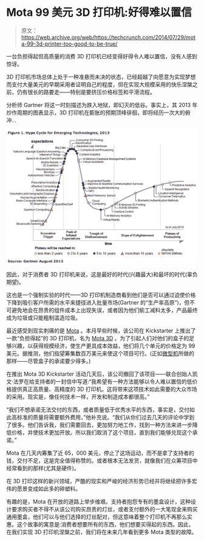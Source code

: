 # Mota 99 美元 3D 打印机:好得难以置信 

> 原文：<https://web.archive.org/web/https://techcrunch.com/2014/07/29/mota-99-3d-printer-too-good-to-be-true/>

一台负担得起但高质量的消费 3D 打印机已经变得好得令人难以置信，没有人感到惊讶。

3D 打印机市场总体上处于一种准悬而未决的状态，已经超越了向愿意为实现梦想而支付大量美元的早期采用者证明自己的程度，但在实现大规模采用的快乐涅槃之前，仍有很长的路要走——特别是要挤压价格标签和平滑流程。

分析师 Gartner 将这一时刻描述为跌入地狱，即幻灭的低谷。事实上，其 2013 年炒作周期的图表显示，3D 打印机在膨胀的预期顶峰徘徊，即将经历一次大的俯冲…

![Gartner hype cycle 2013](img/ae80a403e1a00522127326b1db77f1ca.png)

因此，对于消费者 3D 打印机来说，这是最好的时代(兴趣最大)和最坏的时代(辜负期望)。

这也是一个强制实验的时代——3D 打印机制造商看到他们是否可以通过迫使价格下降到吸引客户所需的水平来捷径进入批量市场(Gartner 的“生产率高原”)，但不可避免地会在昂贵的组件成本上出现失误，或者因为他们偷工减料太多，产品最终成为垃圾或只能粗制滥造垃圾。

最近感受到现实刺痛的是 [Mota](https://web.archive.org/web/20221201202313/http://www.crunchbase.com/organization/mota) 。本月早些时候，该公司在 Kickstarter 上推出了一款“负担得起”的 3D 打印机，名为 [Mota 3D](https://web.archive.org/web/20221201202313/https://beta.techcrunch.com/2014/07/08/mota-3d/) 。为了引起人们对他们的盒子的足够兴趣，以获得规模经济，使生产更具成本效益，他们将几个单元的价格定为 99 美元。据推测，他们指望筹集数百万美元来使这个项目可行。(正如[微型机](https://web.archive.org/web/20221201202313/https://beta.techcrunch.com/2014/04/11/micro-passes-1-million/)所做的那样——尽管盒子的承诺要少得多。)

在推出 Mota 3D Kickstarter 活动几天后，该公司撤回了该项目——联合创始人凯文·法罗在给支持者的一封信中写道:“我希望有一种方法能够以令人难以置信的低价格提供真正高质量、高精度的 3D 打印机。这将带来这项技术如此需要的大众市场的采用。现实是，像任何技术一样，开发和制造成本都很高。”

“我们不想承诺无法交付的东西，或者质量低于优秀水平的东西，事实是，交付如此高标准的质量将需要额外费用，”他补充说。“我们从你们过去几天的评论中学到了很多。他们告诉我，我们需要回去，更加努力地工作，找到一种方法来进一步降低价格，并使技术更加开放。所以我们取消了这个项目，直到我们能够兑现这个承诺。”

Mota 在几天内筹集了近 65，000 美元，停止了这场运动，而不是拿了支持者的钱，交付不足，这是完全值得称赞的。或者根本无法发货，就像我们在众筹项目中经常看到的那样(尤其是硬件)。

在 3D 打印这样的新兴领域，严酷的现实和严峻的经济形势已经并将继续把许多宏伟的愿景变成如此多的碎塑料。

有趣的是，Mota 在开放的道路上举步维艰。支持者抱怨专有的墨盒设计，这种设计要求购买者不得不从该公司购买昂贵的灯丝，或者支付额外的一大笔现金来购买通用墨盒，他们可以与他们选择的灯丝配对，但这意味着整个打印机不再那么实惠。这个故事的寓意是:消费者想要所有的东西，他们想要买得起的东西。因此，在我们实现 3D 打印机涅槃之前，我们将在未来几年看到更多 Mota 类型的故障。